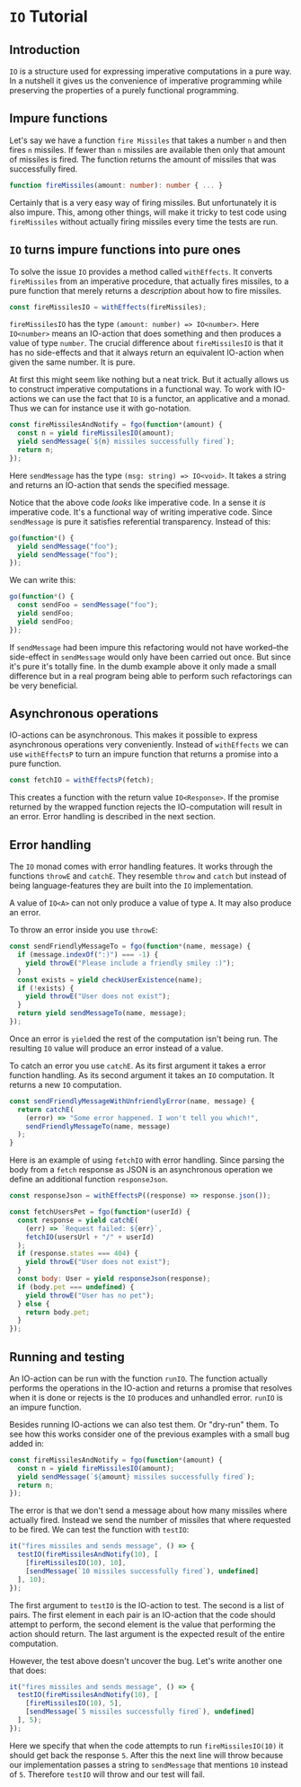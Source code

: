 # `IO` Tutorial

## Introduction

`IO` is a structure used for expressing imperative computations in a
pure way. In a nutshell it gives us the convenience of imperative
programming while preserving the properties of a purely functional
programming.

## Impure functions

Let's say we have a function `fire Missiles` that takes a number `n` and
then fires `n` missiles. If fewer than `n` missiles are available then
only that amount of missiles is fired. The function returns the amount
of missiles that was successfully fired.

```typescript
function fireMissiles(amount: number): number { ... }
```

Certainly that is a very easy way of firing missiles. But
unfortunately it is also impure. This, among other things, will make
it tricky to test code using `fireMissiles` without actually firing
missiles every time the tests are run.

## `IO` turns impure functions into pure ones

To solve the issue `IO` provides a method called `withEffects`. It
converts `fireMissiles` from an imperative procedure, that actually
fires missiles, to a pure function that merely returns a _description_
about how to fire missiles.

```typescript
const fireMissilesIO = withEffects(fireMissiles);
```

`fireMissilesIO` has the type `(amount: number) => IO<number>`. Here
`IO<number>` means an IO-action that does something and then produces
a value of type `number`. The crucial difference about
`fireMissilesIO` is that it has no side-effects and that it always
return an equivalent IO-action when given the same number. It is pure.

At first this might seem like nothing but a neat trick. But it
actually allows us to construct imperative computations in a
functional way. To work with IO-actions we can use the fact that `IO`
is a functor, an applicative and a monad. Thus we can for instance use
it with go-notation.

```javascript
const fireMissilesAndNotify = fgo(function*(amount) {
  const n = yield fireMissilesIO(amount);
  yield sendMessage(`${n} missiles successfully fired`);
  return n;
});
```

Here `sendMessage` has the type `(msg: string) => IO<void>`. It takes
a string and returns an IO-action that sends the specified message.

Notice that the above code _looks_ like imperative code. In a sense it
_is_ imperative code. It's a functional way of writing imperative
code. Since `sendMessage` is pure it satisfies referential
transparency. Instead of this:

```javascript
go(function*() {
  yield sendMessage("foo");
  yield sendMessage("foo");
});
```

We can write this:

```javascript
go(function*() {
  const sendFoo = sendMessage("foo");
  yield sendFoo;
  yield sendFoo;
});
```

If `sendMessage` had been impure this refactoring would not have
worked–the side-effect in `sendMessage` would only have been carried
out once. But since it's pure it's totally fine. In the dumb example
above it only made a small difference but in a real program being able
to perform such refactorings can be very beneficial.

## Asynchronous operations

IO-actions can be asynchronous. This makes it possible to express
asynchronous operations very conveniently. Instead of `withEffects` we
can use `withEffectsP` to turn an impure function that returns a
promise into a pure function.

```javascript
const fetchIO = withEffectsP(fetch);
```

This creates a function with the return value `IO<Response>`. If the
promise returned by the wrapped function rejects the IO-computation
will result in an error. Error handling is described in the next
section.

## Error handling

The `IO` monad comes with error handling features. It works through
the functions `throwE` and `catchE`. They resemble `throw` and `catch`
but instead of being language-features they are built into the `IO`
implementation.

A value of `IO<A>` can not only produce a value of type `A`. It may
also produce an error.

To throw an error inside you use `throwE`:

```javascript
const sendFriendlyMessageTo = fgo(function*(name, message) {
  if (message.indexOf(":)") === -1) {
    yield throwE("Please include a friendly smiley :)");
  }
  const exists = yield checkUserExistence(name);
  if (!exists) {
    yield throwE("User does not exist");
  }
  return yield sendMessageTo(name, message);
});
```

Once an error is `yield`ed the rest of the computation isn't being
run. The resulting `IO` value will produce an error instead of a
value.

To catch an error you use `catchE`. As its first argument it takes a
error function handling. As its second argument it takes an `IO`
computation. It returns a new `IO` computation.

```javascript
const sendFriendlyMessageWithUnfriendlyError(name, message) {
  return catchE(
    (error) => "Some error happened. I won't tell you which!",
    sendFriendlyMessageTo(name, message)
  );
}
```

Here is an example of using `fetchIO` with error handling. Since
parsing the body from a `fetch` response as JSON is an asynchronous
operation we define an additional function `responseJson`.

```javascript
const responseJson = withEffectsP((response) => response.json());

const fetchUsersPet = fgo(function*(userId) {
  const response = yield catchE(
    (err) => `Request failed: ${err}`,
    fetchIO(usersUrl + "/" + userId)
  );
  if (response.states === 404) {
    yield throwE("User does not exist");
  }
  const body: User = yield responseJson(response);
  if (body.pet === undefined) {
    yield throwE("User has no pet");
  } else {
    return body.pet;
  }
});
```

## Running and testing

An IO-action can be run with the function `runIO`. The function
actually performs the operations in the IO-action and returns a
promise that resolves when it is done or rejects is the `IO` produces
and unhandled error. `runIO` is an impure function.

Besides running IO-actions we can also test them. Or "dry-run" them.
To see how this works consider one of the previous examples with a
small bug added in:

```javascript
const fireMissilesAndNotify = fgo(function*(amount) {
  const n = yield fireMissilesIO(amount);
  yield sendMessage(`${amount} missiles successfully fired`);
  return n;
});
```

The error is that we don't send a message about how many missiles
where actually fired. Instead we send the number of missiles that
where requested to be fired. We can test the function with `testIO`:

```javascript
it("fires missiles and sends message", () => {
  testIO(fireMissilesAndNotify(10), [
    [fireMissilesIO(10), 10],
    [sendMessage(`10 missiles successfully fired`), undefined]
  ], 10);
});
```

The first argument to `testIO` is the IO-action to test. The second is
a list of pairs. The first element in each pair is an IO-action that
the code should attempt to perform, the second element is the value
that performing the action should return. The last argument is the
expected result of the entire computation.

However, the test above doesn't uncover the bug. Let's write another
one that does:

```javascript
it("fires missiles and sends message", () => {
  testIO(fireMissilesAndNotify(10), [
    [fireMissilesIO(10), 5],
    [sendMessage(`5 missiles successfully fired`), undefined]
  ], 5);
});
```

Here we specify that when the code attempts to run `fireMissilesIO(10)`
it should get back the response `5`. After this the next line will
throw because our implementation passes a string to `sendMessage` that
mentions `10` instead of `5`. Therefore `testIO` will throw and our
test will fail.

